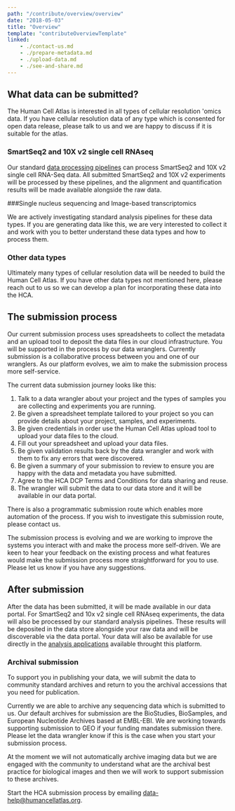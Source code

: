 ```yaml
---
path: "/contribute/overview/overview"
date: "2018-05-03"
title: "Overview"
template: "contributeOverviewTemplate"
linked:
    - ./contact-us.md
    - ./prepare-metadata.md
    - ./upload-data.md
    - ./see-and-share.md
---
```


## What data can be submitted?

The Human Cell Atlas is interested in all types of cellular resolution 'omics data. If you have cellular resolution data of any type which is consented for open data release, please talk to us and we are happy to discuss if it is suitable for the atlas.

### SmartSeq2 and 10X v2 single cell RNAseq

Our standard [data processing pipelines](https://dev.data.humancellatlas.org/learn/userguides/data-processing-pipelines/overview-of-data-processing-pipelines-user-guides) can process SmartSeq2 and 10X v2 single cell RNA-Seq data. All submitted SmartSeq2 and 10X v2 experiments will be processed by these pipelines, and the alignment and quantification results will be made available alongside the raw data.

###Single nucleus sequencing and Image-based transcriptomics

We are actively investigating standard analysis pipelines for these data types. If you are generating data like this, we are very interested to collect it and work with you to better understand these data types and how to process them.

### Other data types

Ultimately many types of cellular resolution data will be needed to build the Human Cell Atlas. If you have other data types not mentioned here, please reach out to us so we can develop a plan for incorporating these data into the HCA. 

## The submission process

Our current submission process uses spreadsheets to collect the metadata and an upload tool to deposit the data files in our cloud infrastructure. You will be supported in the process by our data wranglers. Currently submission is a collaborative process between you and one of our wranglers. As our platform evolves, we aim to make the submission process more self-service.

The current data submission journey looks like this:

1. Talk to a data wrangler about your project and the types of samples you are collecting and experiments you are running.
1. Be given a spreadsheet template tailored to your project so you can provide details about your project, samples, and experiments.
1. Be given credentials in order use the Human Cell Atlas upload tool  to upload your data files to the cloud.
1. Fill out your spreadsheet and upload your data files.
1. Be given validation results back by the data wrangler and work with them to fix any errors that were discovered.
1. Be given a summary of your submission to review to ensure you are happy with the data and metadata you have submitted.
1. Agree to the HCA DCP Terms and Conditions for data sharing and reuse.
1. The wrangler will submit the data to our data store and it will be available in our data portal.

There is also a programmatic submission route which enables more automation of the process. If you wish to investigate this submission route, please contact us.  

The submission process is evolving and we are working to improve the systems you interact with and make the process more self-driven. We are keen to hear your feedback on the existing process and what features would make the submission process more straightforward for you to use. Please let us know if you have any suggestions.

## After submission

After the data has been submitted, it will be made available in our data portal. For SmartSeq2 and 10x v2 single cell RNAseq experiments, the data will also be processed by our standard analysis pipelines. These results will be deposited in the data store alongside your raw data and will be discoverable via the data portal. Your data will also be available for use directly in the [analysis applications](https://dev.data.humancellatlas.org/analyze/methods/methods) available throught this platform. 

### Archival submission

To support you in publishing your data, we will submit the data to community standard archives and return to you the archival accessions that you need for publication. 

Currently we are able to archive any sequencing data which is submitted to us. Our default archives for submission are the BioStudies, BioSamples, and European Nucleotide Archives based at EMBL-EBI. We are working towards supporting submission to GEO if your funding mandates submission there. Please let the data wrangler know if this is the case when you start your submission process.

At the moment we will not automatically archive imaging data but we are engaged with the community to understand what are the archival best practice for biological images and then we will work to support submission to these archives.  

Start the HCA submission process by emailing [data-help@humancellatlas.org](mailto:data-help@humancellatlas.org).
